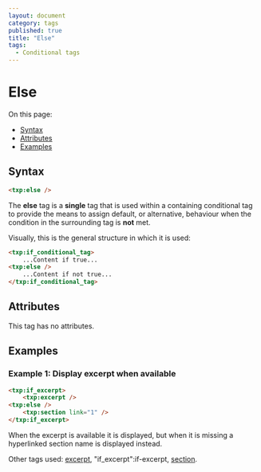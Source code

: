 ```yaml
---
layout: document
category: tags
published: true
title: "Else"
tags:
  - Conditional tags
---
```


# Else

On this page:

* [Syntax](#user-content-syntax)
* [Attributes](#user-content-attributes)
* [Examples](#user-content-examples)

## Syntax

```html
<txp:else />
```

The **else** tag is a __single__ tag that is used within a containing conditional tag to provide the means to assign default, or alternative, behaviour when the condition in the surrounding tag is **not** met.

Visually, this is the general structure in which it is used:

```html
<txp:if_conditional_tag>
    ...Content if true...
<txp:else />
    ...Content if not true...
</txp:if_conditional_tag>
```

## Attributes

This tag has no attributes.

## Examples

### Example 1: Display excerpt when available

```html
<txp:if_excerpt>
    <txp:excerpt />
<txp:else />
    <txp:section link="1" />
</txp:if_excerpt>
```

When the excerpt is available it is displayed, but when it is missing a hyperlinked section name is displayed instead.

Other tags used: [excerpt](excerpt), "if_excerpt":if-excerpt, [section](section).
